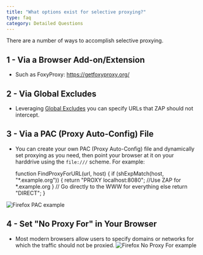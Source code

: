 ```yaml
---
title: "What options exist for selective proxying?"
type: faq
category: Detailed Questions
---
```


There are a number of ways to accomplish selective proxying.

##  1 - Via a Browser Add-on/Extension

  * Such as FoxyProxy: <https://getfoxyproxy.org/>

##  2 - Via Global Excludes

  * Leveraging [Global Excludes](https://github.com/zaproxy/zap-core-help/wiki/HelpStartConceptsGlobalexcludeurl) you can specify URLs that ZAP should not intercept.

##  3 - Via a PAC (Proxy Auto-Config) File

  * You can create your own PAC (Proxy Auto-Config) file and dynamically set proxying as you need, then point your browser at it on your harddrive using the `file:///` scheme. For example:

    
    
    function FindProxyForURL(url, host) { 
        if (shExpMatch(host, "*.example.org")) { 
            return "PROXY localhost:8080"; //Use ZAP for *.example.org
        } 
        // Go directly to the WWW for everything else 
        return "DIRECT"; 
    }

![Firefox PAC
example](https://raw.githubusercontent.com/wiki/zaproxy/zaproxy/images/firefox_pac.png)

##  4 - Set "No Proxy For" in Your Browser

  * Most modern browsers allow users to specify domains or networks for which the traffic should not be proxied. ![Firefox No Proxy For example](https://raw.githubusercontent.com/wiki/zaproxy/zaproxy/images/ff_no_proxy_for.png)
